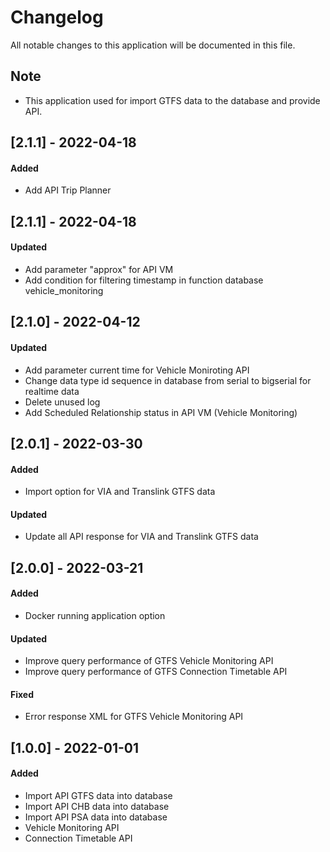 # Changelog

All notable changes to this application will be documented in this file.

## Note

- This application used for import GTFS data to the database and provide API.

## [2.1.1] - 2022-04-18

#### Added

- Add API Trip Planner

## [2.1.1] - 2022-04-18

#### Updated

- Add parameter "approx" for API VM
- Add condition for filtering timestamp in function database vehicle_monitoring

## [2.1.0] - 2022-04-12

#### Updated

- Add parameter current time for Vehicle Moniroting API
- Change data type id sequence in database from serial to bigserial for realtime data
- Delete unused log
- Add Scheduled Relationship status in API VM (Vehicle Monitoring)

## [2.0.1] - 2022-03-30

#### Added

- Import option for VIA and Translink GTFS data

#### Updated

- Update all API response for VIA and Translink GTFS data

## [2.0.0] - 2022-03-21

#### Added

- Docker running application option

#### Updated

- Improve query performance of GTFS Vehicle Monitoring API
- Improve query performance of GTFS Connection Timetable API

#### Fixed

- Error response XML for GTFS Vehicle Monitoring API

## [1.0.0] - 2022-01-01

#### Added

- Import API GTFS data into database
- Import API CHB data into database
- Import API PSA data into database
- Vehicle Monitoring API
- Connection Timetable API